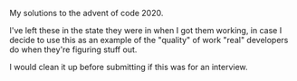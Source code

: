 My solutions to the advent of code 2020.

I've left these in the state they were in when I got them working, in case I
decide to use this as an example of the "quality" of work "real" developers do
when they're figuring stuff out.

I would clean it up before submitting if this was for an interview.
